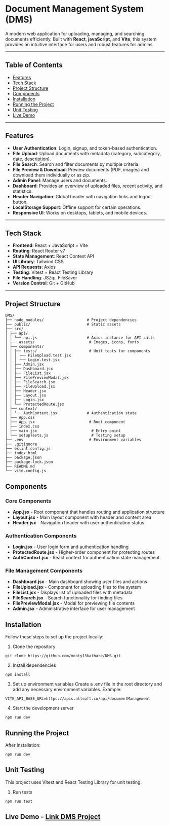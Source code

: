 # Document Management System (DMS)

A modern web application for uploading, managing, and searching documents efficiently. Built with **React**, **javaScript**, and **Vite**, this system provides an intuitive interface for users and robust features for admins.

---

## Table of Contents

- [Features](#features)
- [Tech Stack](#tech-stack)
- [Project Structure](#project-structure)
- [Components](#components)
- [Installation](#installation)
- [Running the Project](#running-the-project)
- [Unit Testing](#unit-testing)
- [Live Demo](#live-link)

---

## Features

- **User Authentication**: Login, signup, and token-based authentication.
- **File Upload**: Upload documents with metadata (category, subcategory, date, description).
- **File Search**: Search and filter documents by multiple criteria.
- **File Preview & Download**: Preview documents (PDF, images) and download them individually or as zip.
- **Admin Panel**: Manage users and documents.
- **Dashboard**: Provides an overview of uploaded files, recent activity, and statistics.
- **Header Navigation**: Global header with navigation links and logout button.
- **LocalStorage Support**: Offline support for certain operations.
- **Responsive UI**: Works on desktops, tablets, and mobile devices.

---

## Tech Stack

- **Frontend**: React + JavaScript + Vite
- **Routing**: React Router v7
- **State Management**: React Context API
- **UI Library**: Tailwind CSS
- **API Requests**: Axios
- **Testing**: Vitest + React Testing Library
- **File Handling**: JSZip, FileSaver
- **Version Control**: Git + GitHub

---

## Project Structure

```
DMS/
├── node_modules/                   # Project dependencies
├── public/                         # Static assets
├── src/
│ ├── api/
│ │ └── api.js                      # Axios instance for API calls
│ ├── assets/                        # Images, icons, fonts
│ ├── components/
│ │ ├── tests/                       # Unit tests for components
│ │ │ ├── FileUpload.test.jsx
│ │ │ └── Login.test.jsx
│ │ ├── Admin.jsx
│ │ ├── Dashboard.jsx
│ │ ├── FileList.jsx
│ │ ├── FilePreviewModal.jsx
│ │ ├── FileSearch.jsx
│ │ ├── FileUpload.jsx
│ │ ├── Header.jsx
│ │ ├── Layout.jsx
│ │ ├── Login.jsx
│ │ └── ProtectedRoute.jsx
│ ├── context/
│ │ └── AuthContext.jsx             # Authentication state
│ ├── App.css
│ ├── App.jsx                        # Root component
│ ├── index.css
│ ├── main.jsx                        # Entry point
│ └── setupTests.js                   # Testing setup
├── .env                             # Environment variables
├── .gitignore
├── eslint.config.js
├── index.html
├── package.json
├── package-lock.json
├── README.md
└── vite.config.js

```

## Components

### Core Components

- **App.jsx** - Root component that handles routing and application structure
- **Layout.jsx** - Main layout component with header and content area
- **Header.jsx** - Navigation header with user authentication status

### Authentication Components

- **Login.jsx** - User login form and authentication handling
- **ProtectedRoute.jsx** - Higher-order component for protecting routes
- **AuthContext.jsx** - React context for authentication state management

### File Management Components

- **Dashboard.jsx** - Main dashboard showing user files and actions
- **FileUpload.jsx** - Component for uploading files to the system
- **FileList.jsx** - Displays list of uploaded files with metadata
- **FileSearch.jsx** - Search functionality for finding files
- **FilePreviewModal.jsx** - Modal for previewing file contents
- **Admin.jsx** - Administrative interface for user management

## Installation

Follow these steps to set up the project locally:

1. Clone the repository

```
git clone https://github.com/monty13kathare/DMS.git

```

2. Install dependencies

```
npm install
```

3. Set up environment variables
   Create a .env file in the root directory and add any necessary environment variables. Example:

```
VITE_API_BASE_URL=https://apis.allsoft.co/api/documentManagement
```

4. Start the development server

```
npm run dev
```

## Running the Project

After installation:

```
npm run dev
```

## Unit Testing

This project uses Vitest and React Testing Library for unit testing.

1. Run tests

```
npm run test
```

## Live Demo - [Link DMS Project](https://dms-vigd.vercel.app/login)
